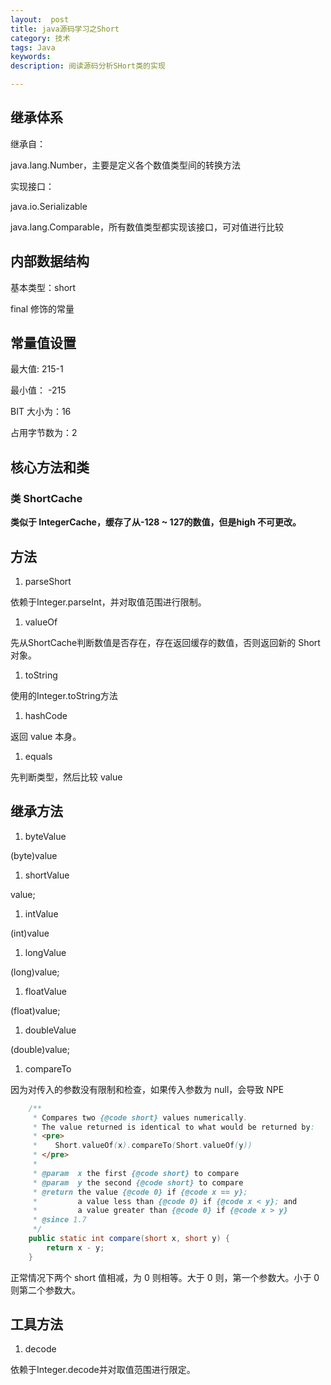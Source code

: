 ```yaml
---
layout:  post
title: java源码学习之Short
category: 技术
tags: Java
keywords: 
description: 阅读源码分析SHort类的实现

---
```

## 继承体系

继承自：

java.lang.Number，主要是定义各个数值类型间的转换方法

实现接口：

java.io.Serializable

java.lang.Comparable，所有数值类型都实现该接口，可对值进行比较

## 内部数据结构
基本类型：short

final 修饰的常量

## 常量值设置
最大值: 215-1

最小值： -215

BIT 大小为：16

占用字节数为：2

## 核心方法和类

### 类 ShortCache

**类似于 IntegerCache，缓存了从-128 ~ 127的数值，但是high 不可更改。**

## 方法

1. parseShort

依赖于Integer.parseInt，并对取值范围进行限制。

1. valueOf

先从ShortCache判断数值是否存在，存在返回缓存的数值，否则返回新的 Short 对象。

1. toString

使用的Integer.toString方法

1. hashCode

返回 value 本身。

1. equals

先判断类型，然后比较 value

## 继承方法
1. byteValue

(byte)value

1. shortValue

value;

1. intValue

(int)value

1. longValue

(long)value;

1. floatValue

(float)value;

1. doubleValue

(double)value;

1. compareTo

因为对传入的参数没有限制和检查，如果传入参数为 null，会导致 NPE

```java
    /**
     * Compares two {@code short} values numerically.
     * The value returned is identical to what would be returned by:
     * <pre>
     *    Short.valueOf(x).compareTo(Short.valueOf(y))
     * </pre>
     *
     * @param  x the first {@code short} to compare
     * @param  y the second {@code short} to compare
     * @return the value {@code 0} if {@code x == y};
     *         a value less than {@code 0} if {@code x < y}; and
     *         a value greater than {@code 0} if {@code x > y}
     * @since 1.7
     */
    public static int compare(short x, short y) {
        return x - y;
    }

```

正常情况下两个 short 值相减，为 0 则相等。大于 0 则，第一个参数大。小于 0 则第二个参数大。


## 工具方法

1. decode

依赖于Integer.decode并对取值范围进行限定。